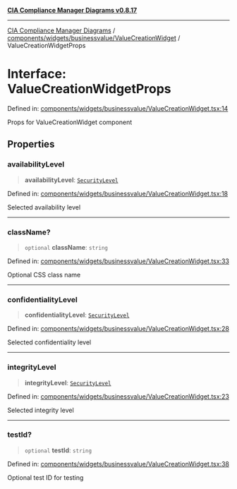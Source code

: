 [**CIA Compliance Manager Diagrams v0.8.17**](../../../../../README.md)

***

[CIA Compliance Manager Diagrams](../../../../../modules.md) / [components/widgets/businessvalue/ValueCreationWidget](../README.md) / ValueCreationWidgetProps

# Interface: ValueCreationWidgetProps

Defined in: [components/widgets/businessvalue/ValueCreationWidget.tsx:14](https://github.com/Hack23/cia-compliance-manager/blob/6a2219920f4c187f7eafa3e355e36b35c9c19248/src/components/widgets/businessvalue/ValueCreationWidget.tsx#L14)

Props for ValueCreationWidget component

## Properties

### availabilityLevel

> **availabilityLevel**: [`SecurityLevel`](../../../../../types/cia/type-aliases/SecurityLevel.md)

Defined in: [components/widgets/businessvalue/ValueCreationWidget.tsx:18](https://github.com/Hack23/cia-compliance-manager/blob/6a2219920f4c187f7eafa3e355e36b35c9c19248/src/components/widgets/businessvalue/ValueCreationWidget.tsx#L18)

Selected availability level

***

### className?

> `optional` **className**: `string`

Defined in: [components/widgets/businessvalue/ValueCreationWidget.tsx:33](https://github.com/Hack23/cia-compliance-manager/blob/6a2219920f4c187f7eafa3e355e36b35c9c19248/src/components/widgets/businessvalue/ValueCreationWidget.tsx#L33)

Optional CSS class name

***

### confidentialityLevel

> **confidentialityLevel**: [`SecurityLevel`](../../../../../types/cia/type-aliases/SecurityLevel.md)

Defined in: [components/widgets/businessvalue/ValueCreationWidget.tsx:28](https://github.com/Hack23/cia-compliance-manager/blob/6a2219920f4c187f7eafa3e355e36b35c9c19248/src/components/widgets/businessvalue/ValueCreationWidget.tsx#L28)

Selected confidentiality level

***

### integrityLevel

> **integrityLevel**: [`SecurityLevel`](../../../../../types/cia/type-aliases/SecurityLevel.md)

Defined in: [components/widgets/businessvalue/ValueCreationWidget.tsx:23](https://github.com/Hack23/cia-compliance-manager/blob/6a2219920f4c187f7eafa3e355e36b35c9c19248/src/components/widgets/businessvalue/ValueCreationWidget.tsx#L23)

Selected integrity level

***

### testId?

> `optional` **testId**: `string`

Defined in: [components/widgets/businessvalue/ValueCreationWidget.tsx:38](https://github.com/Hack23/cia-compliance-manager/blob/6a2219920f4c187f7eafa3e355e36b35c9c19248/src/components/widgets/businessvalue/ValueCreationWidget.tsx#L38)

Optional test ID for testing
